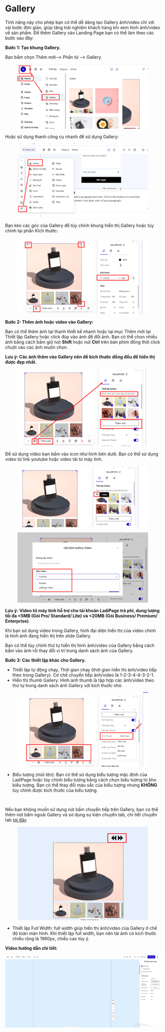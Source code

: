 # Gallery

Tính năng này cho phép bạn có thể dễ dàng tạo Gallery ảnh/video chỉ với vài bước đơn giản, giúp tăng trải nghiệm khách hàng khi xem hình ảnh/video về sản phẩm. Để thêm Gallery vào Landing Page bạn có thể làm theo các bước sau đây:

**Bước 1: Tạo khung Gallery.**

Bạn bấm chọn Thêm mới--> Phần tử --> Gallery.&#x20;

<figure><img src="../../.gitbook/assets/gallery1.png" alt=""><figcaption></figcaption></figure>

Hoặc sử dụng thanh công cụ nhanh để sử dụng Gallery:

<figure><img src="../../.gitbook/assets/gallery.png" alt=""><figcaption></figcaption></figure>

Bạn kéo các góc của Gallery để tùy chỉnh khung hiển thị Gallery hoặc tùy chỉnh tại phần Kích thước:

<figure><img src="../../.gitbook/assets/gallery kích thước.png" alt=""><figcaption></figcaption></figure>

**Bước 2: Thêm ảnh hoặc video vào Gallery:**

Bạn có thể thêm ảnh tại thanh thiết kế nhanh hoặc tại mục Thêm mới tại Thiết lập Gallery hoặc click đúp vào ảnh để đổi ảnh. Bạn có thể chọn nhiều ảnh bằng cách bấm giữ nút **Shift** hoặc nút **Ctrl** trên bàn phím đồng thời click chuột vào các ảnh muốn chọn.

**Lưu ý: Các ảnh thêm vào Gallery nên để kích thước đồng đều để hiển thị được đẹp nhất.**

<figure><img src="../../.gitbook/assets/gallery2 (1).png" alt=""><figcaption></figcaption></figure>

Để sử dụng video bạn bấm vào icon như hình bên dưới. Bạn có thể sử dụng video từ link youtube hoặc video tải từ máy tính.

<figure><img src="../../.gitbook/assets/galleryvideo.png" alt=""><figcaption></figcaption></figure>

<figure><img src="../../.gitbook/assets/galleryvideo2.png" alt=""><figcaption></figcaption></figure>

**Lưu ý:** **Video từ máy tính hỗ trợ cho tài khoản LadiPage trả phí, dung lượng tối đa <5MB (Gói Pro/ Standard/ Lite) và <20MB (Gói Business/ Premium/ Enterprise)**.

Khi bạn sử dụng video trong Gallery, hình đại diện hiển thị của video chính là hình ảnh đang hiển thị trên slide Gallery.

Bạn có thể tùy chỉnh thứ tự hiển thị hình ảnh/video của Gallery bằng cách bấm vào ảnh rồi thay đổi vị trí trong danh sách ảnh của Gallery.

**Bước 3: Các thiết lập khác cho Gallery.**&#x20;

* Thiết lập tự động chạy, Thời gian chạy (thời gian hiển thị ảnh/video tiếp theo trong Gallery). Cơ chế chuyển tiếp ảnh/video là 1-2-3-4-4-3-2-1.
* Hiển thị thumb Gallery: Hình ảnh thumb là tập hợp các ảnh/video theo thứ tự trong danh sách ảnh Gallery với kích thước nhỏ.

<figure><img src="../../.gitbook/assets/gallerythumb.png" alt=""><figcaption></figcaption></figure>

* Biểu tượng (mũi tên): Bạn có thể sử dụng biểu tượng mặc định của LadiPage hoặc tùy chỉnh biểu tượng bằng cách chọn biểu tượng từ kho biểu tượng. Bạn có thể thay đổi màu sắc của biểu tượng nhưng **KHÔNG** tùy chỉnh được kích thước của biểu tượng.

<figure><img src="../../.gitbook/assets/gallerybiểutuong.png" alt=""><figcaption></figcaption></figure>

Nếu bạn không muốn sử dụng nút bấm chuyển tiếp trên Gallery, bạn có thể thêm nút bấm ngoài Gallery và sử dụng sự kiện chuyển tab, chi tiết chuyển tab [tại đây](https://help.ladipage.vn/su-kien-cho-phan-tu/su-kien-nhap-chuot/su-kien-chuyen-tab).

<figure><img src="../../.gitbook/assets/biểu tượng1.png" alt=""><figcaption></figcaption></figure>

* Thiết lập Full Width: full width giúp hiển thị ảnh/video của Gallery ở chế độ toàn màn hình. Khi thiết lập full width, bạn nên tải ảnh có kích thước chiều rộng là 1960px, chiều cao tùy ý.

**Video hướng dẫn chi tiết:**

![](<../../.gitbook/assets/gallery 1.gif>)
